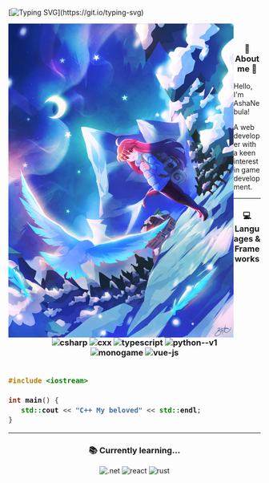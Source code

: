 [![Typing SVG](https://readme-typing-svg.demolab.com?font=Fira+Code&pause=1000&color=F7F7F7&width=435&lines=AshaNebula%2C+self+taught+developer.;C%2b%2b+my+beloved.)](https://git.io/typing-svg)

<img src="./assets/images/bg1.jpg" alt="banner" align="left" width="450px">
<br>

<h3 align=center>🌸 About me 💫</h3>
<p>Hello, I'm AshaNebula!</p>
<p>A web developer with a keen interest in game development.</p>

___

<h3 align=center>💻 Languages & Frameworks
<br><br>
<div align=center>
   <img width="48" height="48" src="https://img.icons8.com/?size=100&id=55205&format=png&color=5B3BCF" alt="csharp"/>
   <img width="48" height="48" src="https://img.icons8.com/?size=100&id=40669&format=png&color=000000" alt="cxx"/>
   <img width="48" height="48" src="https://img.icons8.com/ios-filled/384/498fe1/typescript.png" alt="typescript"/>
   <img width="48" height="48" src="https://img.icons8.com/?size=100&id=13441&format=png&color=000000" alt="python--v1"/>
   <br>
   <!-- <img width="48" height="48" src="https://img.icons8.com/?size=100&id=1BC75jFEBED6&format=png&color=000000" alt=".net"/> -->
   <img width="42" height="42" src="https://raw.githubusercontent.com/MonoGame/MonoGame.Logo/refs/heads/master/FullColorOnLight/LogoOnly_128px.png" alt="monogame"/>
   <img width="48" height="48" src="https://img.icons8.com/color/48/vue-js.png" alt="vue-js"/>
</div>
<br>
<div align="left">
   
```c++
#include <iostream>

int main() {
   std::cout << "C++ My beloved" << std::endl;
}
```

</div>

___


<h3 align=center>📚 Currently learning...</h3>
<div align=center>
   <img width="48" height="48" src="https://upload.wikimedia.org/wikipedia/commons/thumb/e/ee/.NET_Core_Logo.svg/1200px-.NET_Core_Logo.svg.png" alt=".net"/>
   <img width="48" height="48" src="https://img.icons8.com/?size=100&id=asWSSTBrDlTW&format=png&color=000000" alt="react"/>
   <img width="48" height="48" src="https://img.icons8.com/?size=100&id=U41Than0pWOW&format=png&color=EF4823" alt="rust"/>
</div>
